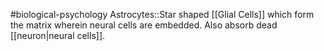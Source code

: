 #biological-psychology 
Astrocytes::Star shaped [[Glial Cells]] which form the matrix wherein neural cells are embedded. Also absorb dead [[neuron|neural cells]].
<!--SR:!2023-12-21,3,250-->